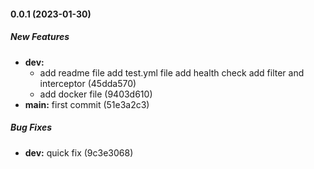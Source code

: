 #### 0.0.1 (2023-01-30)

##### New Features

* **dev:**
  *  add readme file add test.yml file add health check add filter and interceptor (45dda570)
  *  add docker file (9403d610)
* **main:**  first commit (51e3a2c3)

##### Bug Fixes

* **dev:**  quick fix (9c3e3068)

